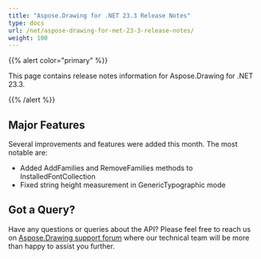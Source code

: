 ```yaml
---
title: "Aspose.Drawing for .NET 23.3 Release Notes"
type: docs
url: /net/aspose-drawing-for-net-23-3-release-notes/
weight: 100
---
```


{{% alert color="primary" %}} 

This page contains release notes information for Aspose.Drawing for .NET 23.3.

{{% /alert %}} 
## **Major Features**
Several improvements and features were added this month. The most notable are:

- Added AddFamilies and RemoveFamilies methods to InstalledFontCollection
- Fixed string height measurement in GenericTypographic mode
## **Got a Query?**
Have any questions or queries about the API? Please feel free to reach us on [Aspose.Drawing support forum](https://forum.aspose.com/c/drawing) where our technical team will be more than happy to assist you further.
